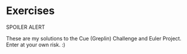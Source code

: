 Exercises
=========

SPOILER ALERT

These are my solutions to the Cue (Greplin) Challenge and Euler Project. Enter at your own risk. :)

